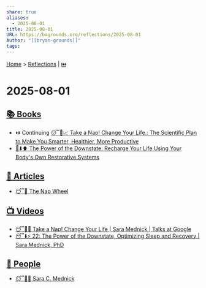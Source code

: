 ```yaml
---
share: true
aliases:
  - 2025-08-01
title: 2025-08-01
URL: https://bagrounds.org/reflections/2025-08-01
Author: "[[bryan-grounds]]"
tags: 
---
```

[Home](../index.md) > [Reflections](./index.md) | [⏮️](./2025-07-31.md)  
# 2025-08-01  
## [📚 Books](../books/index.md)  
- ⏯️ Continuing [😴🧠📈 Take a Nap! Change Your Life.: The Scientific Plan to Make You Smarter, Healthier, More Productive](../books/take-a-nap-change-your-life-the-scientific-plan-to-make-you-smarter-healthier-more-productive.md)  
- [🔋⬇️⬆️ The Power of the Downstate: Recharge Your Life Using Your Body's Own Restorative Systems](../books/the-power-of-the-downstate-recharge-your-life-using-your-bodys-own-restorative-systems.md)  
  
## [📄 Articles](../articles/index.md)  
- [😴🎡 The Nap Wheel](../articles/the-nap-wheel.md)  
  
## [📺 Videos](../videos/index.md)  
- [😴🔄✨ Take a Nap! Change Your Life | Sara Mednick | Talks at Google](../videos/take-a-nap-change-your-life-sara-mednick-talks-at-google.md)  
- [😴⬇️⚡ 22: The Power of the Downstate, Optimizing Sleep and Recovery | Sara Mednick, PhD](../videos/22-the-power-of-the-downstate-optimizing-sleep-and-recovery-sara-mednick-phd.md)  
  
## [👥 People](../people/index.md)  
- [😴🧠🌃 Sara C. Mednick](../people/sara-c-mednick.md)